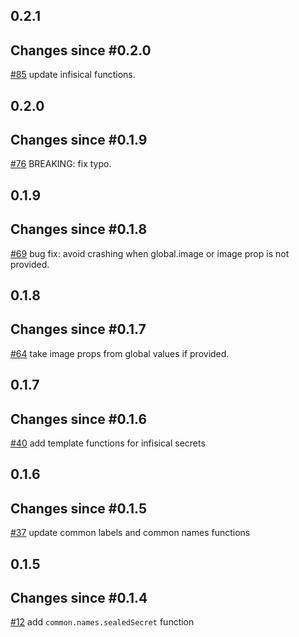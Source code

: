 ## 0.2.1
## Changes since #0.2.0
[#85](https://github.com/ditkrg/helm-charts/pull/85) update infisical functions.

## 0.2.0
## Changes since #0.1.9
[#76](https://github.com/ditkrg/helm-charts/pull/76) BREAKING: fix typo.

## 0.1.9
## Changes since #0.1.8
[#69](https://github.com/ditkrg/helm-charts/pull/69) bug fix: avoid crashing when global.image or image prop is not provided.

## 0.1.8
## Changes since #0.1.7
[#64](https://github.com/ditkrg/helm-charts/pull/64) take image props from global values if provided.

## 0.1.7
## Changes since #0.1.6
[#40](https://github.com/ditkrg/helm-charts/pull/40) add template functions for infisical secrets

## 0.1.6
## Changes since #0.1.5
[#37](https://github.com/ditkrg/helm-charts/pull/37) update common labels and common names functions

## 0.1.5
## Changes since #0.1.4
[#12](https://github.com/ditkrg/helm-charts/pull/12) add `common.names.sealedSecret` function
